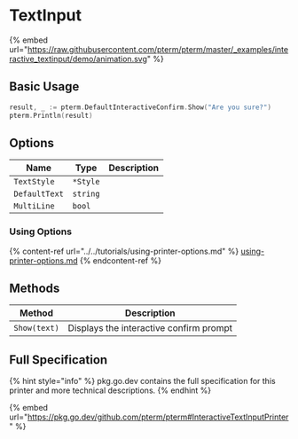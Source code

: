 # TextInput

{% embed url="https://raw.githubusercontent.com/pterm/pterm/master/_examples/interactive_textinput/demo/animation.svg" %}

## Basic Usage

```go
result, _ := pterm.DefaultInteractiveConfirm.Show("Are you sure?")
pterm.Println(result)
```

## Options

| Name              | Type        | Description                                          |
| ----------------- | ----------- | ---------------------------------------------------- |
| `TextStyle`   | `*Style` |   |
| `DefaultText` | `string` |   |
| `MultiLine`   | `bool` |   |

### Using Options

{% content-ref url="../../tutorials/using-printer-options.md" %}
[using-printer-options.md](../../tutorials/using-printer-options.md)
{% endcontent-ref %}

## Methods

| Method           | Description                                  |
| ---------------- | -------------------------------------------- |
| `Show(text)`        | Displays the interactive confirm prompt                    |

## Full Specification

{% hint style="info" %}
pkg.go.dev contains the full specification for this printer and more technical descriptions.
{% endhint %}

{% embed url="https://pkg.go.dev/github.com/pterm/pterm#InteractiveTextInputPrinter" %}